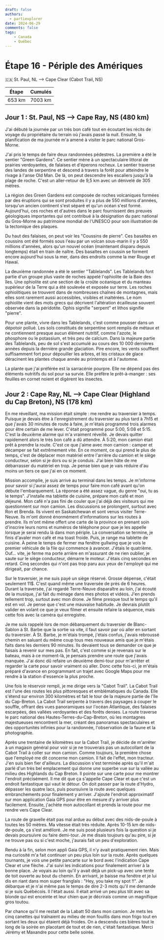 ```yaml
---
draft: false
authors:
  - partiexplorer
date: 2024-06-29
comments: false
tags:
    - Canada
    - Québec
---
```


# Étape 16 - Périple des Amériques

🇨🇦 St. Paul, NL --> Cape Clear (Cabot Trail, NS)

|  Étape  |   Cumulés   |
|---------|-------------|
|  653 km |     7003 km |

## Jour 1 : St. Paul, NS --> Cape Ray, NS (480 km)

J'ai débuté la journée par un très bon café tout en écoutant les récits de voyage du propriétaire du terrain où j'avais passé la nuit. Ensuite, la planification de ma journée m'a amené à visiter le parc national Gros-Morne.

J'ai pris le temps de faire deux randonnées pédestres. La première a été le sentier "Green Gardens". Ce sentier mène à un spectaculaire littoral de prairies verdoyantes, de falaises et d'éperons rocheux. Le sentier traverse des landes de serpentine et descend à travers la forêt pour atteindre le rivage à l'anse Old Man. De là, on peut descendre les escaliers jusqu'à la plage de roche. C'est un aller-retour de 9,5 km avec un dénivelé de 305 mètres.

La région des Green Gardens est composée de roches volcaniques formées par des éruptions qui se sont produites il y a plus de 550 millions d'années, lorsqu'un ancien continent s'est séparé et qu'un océan s'est formé. Aujourd'hui, ces roches et d'autres dans le parc fournissent des preuves géologiques importantes qui ont contribué à la désignation du parc national du Gros-Morne au patrimoine mondial de l'UNESCO pour son illustration de la tectonique des plaques.

Du haut des falaises, on peut voir les "Coussins de pierre". Ces basaltes en coussins ont été formés sous l'eau par un volcan sous-marin il y a 550 millions d'années, alors qu'un nouvel océan (maintenant disparu depuis longtemps) était en train de naître. Des basaltes en coussin se forment encore aujourd'hui sous la mer, dans des endroits comme la mer Rouge et Hawaï.

La deuxième randonnée a été le sentier "Tablelands". Les Tablelands font partie d'un groupe plus vaste de roches appelé l'ophiolite de la Baie des îles. Une ophiolite est une section de la croûte océanique et du manteau supérieur de la Terre qui a été soulevée et exposée sur terre. Les roches ophiolitiques se trouvent dans de nombreuses chaînes de montagnes, mais elles sont rarement aussi accessibles, visibles et inaltérées. Le nom ophiolite vient des mots grecs qui décrivent l'altération écailleuse souvent observée dans la péridotite. Ophis signifie "serpent" et lithos signifie "pierre".

Pour une plante, vivre dans les Tablelands, c'est comme pousser dans un dépotoir pollué. Les sols constitués de serpentine sont remplis de métaux et ne contiennent presque aucun élément nutritif, comme l'azote, le phosphore ou le potassium, et très peu de calcium. Dans la majeure partie des Tablelands, peu de sol s'est accumulé au cours des 10 000 dernières années depuis la dernière grande glaciation. Pire encore, les vents soufflent suffisamment fort pour dépouiller les arbres, et les cristaux de glace déracinent les plantes chaque année au printemps et à l'automne.

La plante que j'ai préférée est la sarracénie pourpre. Elle ne dépend pas des éléments nutritifs du sol pour sa survie. Elle préfère le prêt-à-manger : ses feuilles en cornet noient et digèrent les insectes.

## Jour 2 : Cape Ray, NL --> Cape Clear (Highland du Cap Breton), NS (178 km)

En me réveillant, ma mission était simple : me rendre au traversier à temps. Puisque je devais être à l'enregistrement du traversier au plus tard à 7h15 et que j'avais 30 minutes de route à faire, je m'étais programmé trois alarmes pour être certain de me lever. C'était programmé pour 5:00, 5:08 et 5:15. C'est la deuxième alarme qui m'a vraiment réveillé. Je devais quitter rapidement alors le très bon café a dû attendre. À 5:20, mon camion était prêt à prendre la route. C'est ce que j'aime avec mon camion : camper et décamper se fait extrêmement vite. En ce moment, ce qui prend le plus de temps, c'est de déplacer mon matériel entre l'arrière du camion et le siège conducteur, selon si je dors ou si je conduis. J'ai bien hâte de me débarrasser du matériel en trop. Je pense bien que je vais réduire d'au moins un tiers ce que j'ai en ce moment.

Mission accomplie, je suis arrivé au terminal dans les temps. Je m'informe pour savoir si j'aurai assez de temps pour faire mon café avant qu'on débute l'embarquement. La réponse a été assez vague, du genre "oui, tu as le temps". J'installe ma tablette de cuisine, prépare mon café et mon déjeuné. Mon café n'a pas fini de couler que j'ai déjà des visiteurs qui me questionnent sur mon camion. Les discussions se prolongent, surtout avec Ron et Brenda. Ils vivent en Saskatchewan et sont venus visiter Terre-Neuve. Ils m'ont donné énormément d'informations sur les routes à prendre. Ils m'ont même offert une carte de la province en prenant soin d'inscrire leurs noms et numéros de téléphone pour que je les appelle lorsque je serai rendu là dans mon périple. La conversation se termine, je finis d'avaler mon café et ma toast froide. Puis, je range ma tablette de cuisine. À peine le temps de fermer ma fenêtre gullwing que je vois le premier véhicule de la file qui commence à avancer. J'étais le quatrième. Ouf... vite, je ferme ma porte arrière en m'assurant de ne rien oublier, je saute sur le siège conducteur, démarre le moteur. J'étais cinq secondes en retard. Cinq secondes qui n'ont pas trop paru aux yeux de l'employé qui me dirigeait, par chance.

Sur le traversier, je me suis payé un siège réservé. Grosse dépense, c'était seulement 11$. C'est quand même une traversée de près de 6 heures. Durant la traversée, j'ai regardé Terre-Neuve disparaître au loin, j'ai écouté de la musique, j'ai fait du ménage dans mes photos et vidéos. J'en prends tellement trop, surtout avec mon drone. Je filme presque tout le temps qu'il est en vol. Je pense que c'est une mauvaise habitude. Je devrais plutôt valider en volant ce que je veux filmer et ensuite refaire la séquence, mais cette fois avec la caméra qui enregistre.

Je me suis rappelé lors de mon débarquement du traversier de Blanc-Sablon à St. Barbe que la sortie va vite, il faut savoir par où aller en sortant du traversier. À St. Barbe, je m'étais trompé, j'étais confus, j'avais rebroussé chemin en saluant du même coup tous mes nouveaux amis que je m'étais faits dans les derniers 90 minutes. Ils devaient tous se demander ce que je faisais à revenir sur mes pas. En fait, c'est comme si je revenais sur le bateau, mais à ce moment-là, je pensais prendre une route que j'avais manquée. J'ai donc dû refaire un deuxième demi-tour pour m'arrêter et regarder la carte pour savoir vraiment où aller. Donc cette fois-ci, je m'étais préparé d'avance en programmant un trajet avec Google Maps pour me rendre à la station d'essence la plus proche.

Une fois le réservoir rempli, je me dirige vers la "Cabot Trail". La Cabot Trail est l'une des routes les plus pittoresques et emblématiques du Canada. Elle s'étend sur environ 300 kilomètres et fait le tour de la majeure partie de l'île du Cap-Breton. La Cabot Trail serpente à travers des paysages à couper le souffle, offrant des vues panoramiques sur l'océan Atlantique, des falaises escarpées, des vallées verdoyantes et des forêts denses. La route traverse le parc national des Hautes-Terres-du-Cap-Breton, où les montagnes majestueuses rencontrent la mer, créant des panoramas spectaculaires et des opportunités infinies pour la randonnée, l'observation de la faune et la photographie.

Après une trentaine de kilomètres sur la Cabot Trail, je décide de m'arrêter à un magasin général pour voir si je ne trouverais pas un autocollant de la Cabot Trail à coller sur mon camion. Comme toujours, la première chose que l'employé me dit concerne mon camion. Il fait de l'effet, mon tracteur. J'en suis bien fier d'ailleurs. La discussion s'est terminée après qu'il m'ait parlé d'un très bel emplacement qui donne une superbe vue sur la vallée au milieu des Highlands du Cap Breton. Il pointe sur une carte pour me montrer l'endroit précisément. Il me dit que ça s'appelle Cape Clear et que c'est un endroit fantastique qui vaut le détour. On doit passer par la route d'Hydro, dépasser les quatre lacs, puis poursuivre la route avec quelques embranchements pour finalement y arriver. J'ajoute l'endroit approximatif sur mon application Gaia GPS pour être en mesure d'y arriver plus facilement. Ensuite, j'achète mon autocollant et prends la route pour me rendre vers Cape Clear.

La route de gravelle était pas mal ardue au début avec des nids-de-poule à toutes les 50 mètres. Ma vitesse était très réduite. Après 10-15 km de nids-de-poule, ça s'est amélioré. Je me suis posé plusieurs fois la question si je devais poursuivre ou faire demi-tour. Je me disais toujours qu'au pire, si je ne trouve pas ou si c'est moche, j'aurais fait un peu d'exploration.

Rendu à la fin, selon mon appli Gaia GPS, il n'y avait pratiquement rien. Mais ma curiosité m'a fait continuer un peu plus loin sur la route. Après quelques tournants, je vois une petite pancarte sur le bord avec l'indication Cape Clear et une flèche. J'ai suivi les indications pour finalement arriver à la bonne place. Je voyais au loin qu'il y avait déjà un pick-up avec une tente de toit ouverte au bout du chemin. En arrivant, je baisse ma fenêtre et je lui dis en riant dans mon super franglais : "Hey, you take my spot !!". Je débarque et je n'ai même pas le temps de dire 2-3 mots qu'il me demande si je suis Québécois. Il l'était aussi. Il était arrivé un peu plus tôt avec sa blonde qui est enceinte et leur chien que je décrirais comme un magnifique gros toutou.

Par chance qu'il me restait de la Labatt 50 dans mon camion. Je mets les cinq canettes qui traînaient au milieu de mon fouillis dans mon frigo tout en sortant les deux qui étaient déjà froides. On a descendu ces bières tout le long de la soirée en placotant de tout et de rien, c'était fantastique. Merci Jérémy et Maxandre pour cette belle soirée.
